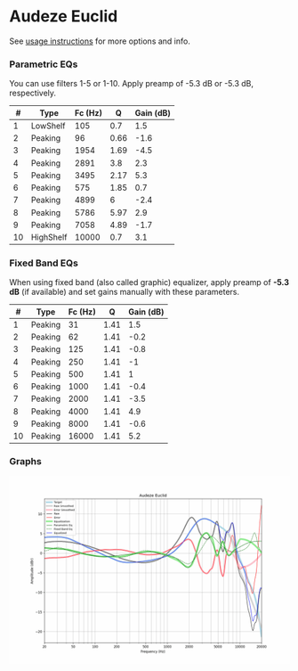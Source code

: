 # Audeze Euclid
See [usage instructions](https://github.com/jaakkopasanen/AutoEq#usage) for more options and info.

### Parametric EQs
You can use filters 1-5 or 1-10. Apply preamp of -5.3 dB or -5.3 dB, respectively.

|   # | Type      |   Fc (Hz) |    Q |   Gain (dB) |
|-----|-----------|-----------|------|-------------|
|   1 | LowShelf  |       105 | 0.7  |         1.5 |
|   2 | Peaking   |        96 | 0.66 |        -1.6 |
|   3 | Peaking   |      1954 | 1.69 |        -4.5 |
|   4 | Peaking   |      2891 | 3.8  |         2.3 |
|   5 | Peaking   |      3495 | 2.17 |         5.3 |
|   6 | Peaking   |       575 | 1.85 |         0.7 |
|   7 | Peaking   |      4899 | 6    |        -2.4 |
|   8 | Peaking   |      5786 | 5.97 |         2.9 |
|   9 | Peaking   |      7058 | 4.89 |        -1.7 |
|  10 | HighShelf |     10000 | 0.7  |         3.1 |

### Fixed Band EQs
When using fixed band (also called graphic) equalizer, apply preamp of **-5.3 dB** (if available) and set gains manually with these parameters.

|   # | Type    |   Fc (Hz) |    Q |   Gain (dB) |
|-----|---------|-----------|------|-------------|
|   1 | Peaking |        31 | 1.41 |         1.5 |
|   2 | Peaking |        62 | 1.41 |        -0.2 |
|   3 | Peaking |       125 | 1.41 |        -0.8 |
|   4 | Peaking |       250 | 1.41 |        -1   |
|   5 | Peaking |       500 | 1.41 |         1   |
|   6 | Peaking |      1000 | 1.41 |        -0.4 |
|   7 | Peaking |      2000 | 1.41 |        -3.5 |
|   8 | Peaking |      4000 | 1.41 |         4.9 |
|   9 | Peaking |      8000 | 1.41 |        -0.6 |
|  10 | Peaking |     16000 | 1.41 |         5.2 |

### Graphs
![](./Audeze%20Euclid.png)
